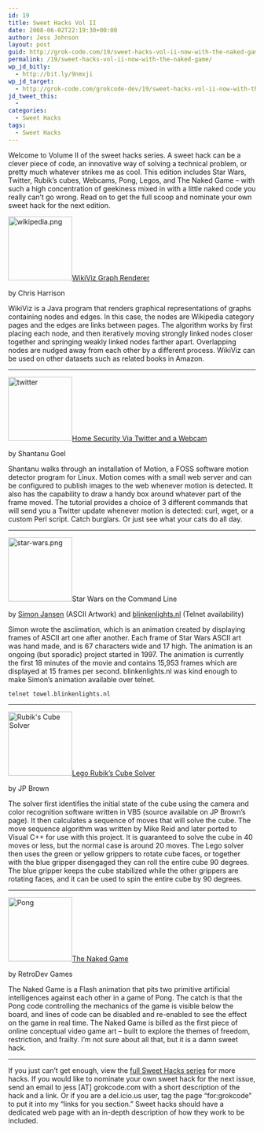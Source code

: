```yaml
---
id: 19
title: Sweet Hacks Vol II
date: 2008-06-02T22:19:30+00:00
author: Jess Johnson
layout: post
guid: http://grok-code.com/19/sweet-hacks-vol-ii-now-with-the-naked-game/
permalink: /19/sweet-hacks-vol-ii-now-with-the-naked-game/
wp_jd_bitly:
  - http://bit.ly/9nmxji
wp_jd_target:
  - http://grok-code.com/grokcode-dev/19/sweet-hacks-vol-ii-now-with-the-naked-game/
jd_tweet_this:
  - 
categories:
  - Sweet Hacks
tags:
  - Sweet Hacks
---
```

Welcome to Volume II of the sweet hacks series. A sweet hack can be a clever piece of code, an innovative way of solving a technical problem, or pretty much whatever strikes me as cool. This edition includes Star Wars, Twitter, Rubik&#8217;s cubes, Webcams, Pong, Legos, and The Naked Game &#8211; with such a high concentration of geekiness mixed in with a little naked code you really can&#8217;t go wrong. Read on to get the full scoop and nominate your own sweet hack for the next edition.<!--more-->

<img src="http://grokcode.com/wordpress/wp-content/uploads/2008/05/wikipedia.png" alt="wikipedia.png" width="130" height="130" class="alignleft" /><span class="h2"><a href="http://www.chrisharrison.net/projects/wikiviz/index.html">WikiViz Graph Renderer</a></span>

by Chris Harrison

WikiViz is a Java program that renders graphical representations of graphs containing nodes and edges. In this case, the nodes are Wikipedia category pages and the edges are links between pages. The algorithm works by first placing each node, and then iteratively moving strongly linked nodes closer together and springing weakly linked nodes farther apart. Overlapping nodes are nudged away from each other by a different process. WikiViz can be used on other datasets such as related books in Amazon.

* * *

<img src="http://grokcode.com/wordpress/wp-content/uploads/2008/06/twitter2.png" alt="twitter" width="130" height="130" class="alignleft" /><span class="h2"><a href="http://tech.shantanugoel.com/2008/05/14/keep-tab-on-home-security-with-a-webcam-and-twitter.html" title="Home security via twitter and a webcam">Home Security Via Twitter and a Webcam</a></span>

by Shantanu Goel

Shantanu walks through an installation of Motion, a FOSS software motion detector program for Linux. Motion comes with a small web server and can be configured to publish images to the web whenever motion is detected. It also has the capability to draw a handy box around whatever part of the frame moved. The tutorial provides a choice of 3 different commands that will send you a Twitter update whenever motion is detected: curl, wget, or a custom Perl script. Catch burglars. Or just see what your cats do all day.

* * *

<img src="http://grokcode.com/wordpress/wp-content/uploads/2008/05/star-wars.png" alt="star-wars.png" width="130" height="130" class="alignleft" /><span class="h2">Star Wars on the Command Line</span>

by [Simon Jansen](http://www.asciimation.co.nz/) (ASCII Artwork) and [blinkenlights.nl](http://www.blinkenlights.nl/services.html) (Telnet availability)

Simon wrote the asciimation, which is an animation created by displaying frames of ASCII art one after another. Each frame of Star Wars ASCII art was hand made, and is 67 characters wide and 17 high. The animation is an ongoing (but sporadic) project started in 1997. The animation is currently the first 18 minutes of the movie and contains 15,953 frames which are displayed at 15 frames per second. blinkenlights.nl was kind enough to make Simon&#8217;s animation available over telnet.

<pre><code class="language-bash">telnet towel.blinkenlights.nl</code></pre>

* * *

<img src="http://grokcode.com/wordpress/wp-content/uploads/2008/05/cube.png" alt="Rubik's Cube Solver" width="130" height="130" class="alignleft" /><span class="h2"><a href="http://jpbrown.i8.com/cubesolver.html">Lego Rubik&#8217;s Cube Solver</a></span>

by JP Brown

The solver first identifies the initial state of the cube using the camera and color recognition software written in VB5 (source available on JP Brown&#8217;s page). It then calculates a sequence of moves that will solve the cube. The move sequence algorithm was written by Mike Reid and later ported to Visual C++ for use with this project. It is guaranteed to solve the cube in 40 moves or less, but the normal case is around 20 moves. The Lego solver then uses the green or yellow grippers to rotate cube faces, or together with the blue gripper disengaged they can roll the entire cube 90 degrees. The blue gripper keeps the cube stabilized while the other grippers are rotating faces, and it can be used to spin the entire cube by 90 degrees.

* * *

<img src="http://grokcode.com/wordpress/wp-content/uploads/2008/05/pong.png" alt="Pong" width="130" height="130" class="alignleft" /><span class="h2"><a href="http://www.retrodev.co.uk/MiscGames/NakedGame/TheNakedGame.html">The Naked Game</a></span>

by RetroDev Games

The Naked Game is a Flash animation that pits two primitive artificial intelligences against each other in a game of Pong. The catch is that the Pong code controlling the mechanics of the game is visible below the board, and lines of code can be disabled and re-enabled to see the effect on the game in real time. The Naked Game is billed as the first piece of online conceptual video game art &#8211; built to explore the themes of freedom, restriction, and frailty. I&#8217;m not sure about all that, but it is a damn sweet hack.

* * *

If you just can&#8217;t get enough, view the [full Sweet Hacks series](http://grokcode.com/category/archives/sweet-hacks/) for more hacks. If you would like to nominate your own sweet hack for the next issue, send an email to jess [AT] grokcode.com with a short description of the hack and a link. Or if you are a del.icio.us user, tag the page “for:grokcode” to put it into my “links for you section.” Sweet hacks should have a dedicated web page with an in-depth description of how they work to be included.